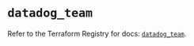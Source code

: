 # `datadog_team`

Refer to the Terraform Registry for docs: [`datadog_team`](https://registry.terraform.io/providers/datadog/datadog/3.72.0/docs/resources/team).

